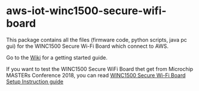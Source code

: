 # aws-iot-winc1500-secure-wifi-board
This package contains all the files (firmware code, python scripts, java pc gui) for the WINC1500 Secure Wi-Fi Board which connect to AWS.

Go to the [Wiki](https://github.com/MicrochipTech/aws-iot-winc1500-secure-wifi-board-included-source-files/wiki) for a getting started guide.

If you want to test the WINC1500 Secure WiFi Board thet get from Microchip MASTERs Conference 2018, you can read [WINC1500 Secure Wi-Fi Board Setup Instruction guide](https://github.com/MicrochipTech/aws-iot-winc1500-secure-wifi-board/tree/master/doc) 
